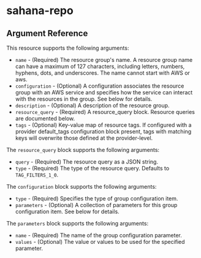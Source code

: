 # sahana-repo

## Argument Reference

This resource supports the following arguments:

- `name` - (Required) The resource group's name. A resource group name can have a maximum of 127 characters, including letters, numbers, hyphens, dots, and underscores. The name cannot start with AWS or aws.
- `configuration` - (Optional) A configuration associates the resource group with an AWS service and specifies how the service can interact with the resources in the group. See below for details.
- `description` - (Optional) A description of the resource group.
- `resource_query` - (Required) A resource_query block. Resource queries are documented below.
- `tags` - (Optional) Key-value map of resource tags. If configured with a provider default_tags configuration block present, tags with matching keys will overwrite those defined at the provider-level.

The `resource_query` block supports the following arguments:

- `query` - (Required) The resource query as a JSON string.
- `type` - (Required) The type of the resource query. Defaults to `TAG_FILTERS_1_0`.

The `configuration` block supports the following arguments:

- `type` - (Required) Specifies the type of group configuration item.
- `parameters` - (Optional) A collection of parameters for this group configuration item. See below for details.

The `parameters` block supports the following arguments:

- `name` - (Required) The name of the group configuration parameter.
- `values` - (Optional) The value or values to be used for the specified parameter.